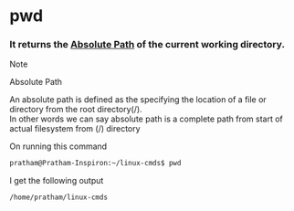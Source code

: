 # pwd

### It returns the <u>Absolute Path</u> of the current working directory.

> [!NOTE]
> Absolute Path

An absolute path is defined as the specifying the location of a file or directory from the root directory(/). <br>
In other words we can say absolute path is a complete path from start of actual filesystem from (/) directory


On running this command
```bash
pratham@Pratham-Inspiron:~/linux-cmds$ pwd
```
I get the following output
```bash
/home/pratham/linux-cmds
```